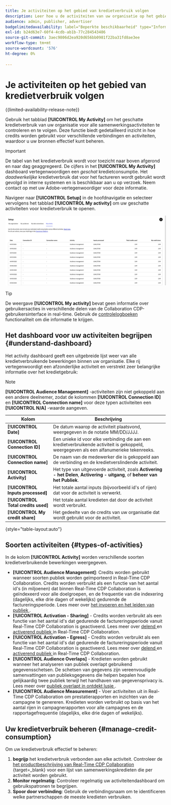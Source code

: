 ```yaml
---
title: Je activiteiten op het gebied van kredietverbruik volgen
description: Leer hoe u de activiteiten van uw organisatie op het gebied van kredietverbruik in Real-Time CDP Collaboration kunt volgen.
audience: admin, publisher, advertiser
badgelimitedavailability: label="Beperkte beschikbaarheid" type="Informative" url="https://helpx.adobe.com/nl/legal/product-descriptions/real-time-customer-data-platform-collaboration.html newtab=true"
exl-id: b24d63e7-60f4-4cdb-ab1b-77c284543486
source-git-commit: 3aec9806d2ea920d656bb0981f22ba31fd8ae3ee
workflow-type: tm+mt
source-wordcount: '576'
ht-degree: 0%

---
```


# Je activiteiten op het gebied van kredietverbruik volgen

{{limited-availability-release-note}}

Gebruik het tabblad **[!UICONTROL My Activity]** om het geschatte kredietverbruik van uw organisatie voor alle samenwerkingsactiviteiten te controleren en te volgen. Deze functie biedt gedetailleerd inzicht in hoe credits worden gebruikt voor verschillende verbindingen en activiteiten, waardoor u uw bronnen effectief kunt beheren.

>[!IMPORTANT]
>
>De tabel van het kredietverbruik wordt voor toezicht naar boven afgerond en naar dag geaggregeerd. De cijfers in het **[!UICONTROL My Activity]** dashboard vertegenwoordigen een *geschat* kredietconsumptie. Het *daadwerkelijke* kredietverbruik dat voor het factureren wordt gebruikt wordt gevolgd in interne systemen en is beschikbaar aan u op verzoek. Neem contact op met uw Adobe-vertegenwoordiger voor deze informatie.

Navigeer naar **[!UICONTROL Setup]** in de hoofdnavigatie en selecteer vervolgens het tabblad **[!UICONTROL My activity]** om uw geschatte activiteiten voor kredietverbruik te openen.

![ Mijn dashboard van de Activiteit die de details van de kredietconsumptie tonen ](/help/assets/setup/my-activity-credits/activity-dashboard.png)

>[!TIP]
>
>De weergave **[!UICONTROL My activity]** bevat geen informatie over gebruikersacties in verschillende delen van de Collaboration CDP-gebruikersinterface in real-time. Gebruik de [ controlelogboeken ](/help/guide/setup/audit-logs.md) functionaliteit om die informatie te krijgen.

## Het dashboard voor uw activiteiten begrijpen {#understand-dashboard}

Het activity dashboard geeft een uitgebreide lijst weer van alle kredietverbruikende bewerkingen binnen uw organisatie. Elke rij vertegenwoordigt een afzonderlijke activiteit en verstrekt zeer belangrijke informatie over het kredietgebruik:

>[!NOTE]
>
>**[!UICONTROL Audience Management]** -activiteiten zijn niet gekoppeld aan een andere deelnemer, zodat de kolommen **[!UICONTROL Connection ID]** en **[!UICONTROL Connection name]** voor deze typen activiteiten een **[!UICONTROL N/A]** -waarde aangeven.

| Kolom | Beschrijving |
|------------|--------------|
| **[!UICONTROL Date]** | De datum waarop de activiteit plaatsvond, weergegeven in de notatie MM/DD/JJJJ. |
| **[!UICONTROL Connection ID]** | Een unieke id voor elke verbinding die aan een kredietverbruikende activiteit is gekoppeld, weergegeven als een alfanumerieke tekenreeks. |
| **[!UICONTROL Connection name]** | De naam van de medewerker die is gekoppeld aan de verbinding en de kredietverslindende activiteit. |
| **[!UICONTROL Activity]** | Het type van uitgevoerde activiteit, zoals **Activering - het Delen**, **Activering - uitgang**, of **beheer van het Publiek**. |
| **[!UICONTROL Inputs processed]** | Het totale aantal inputs (bijvoorbeeld id&#39;s of rijen) dat voor de activiteit is verwerkt. |
| **[!UICONTROL Total credits used]** | Het totale aantal kredieten dat door de activiteit wordt verbruikt. |
| **[!UICONTROL My credit share]** | Het gedeelte van de credits van uw organisatie dat wordt gebruikt voor de activiteit. |

{style="table-layout:auto"}

## Soorten activiteiten {#types-of-activities}

In de kolom **[!UICONTROL Activity]** worden verschillende soorten kredietverbruikende bewerkingen weergegeven.

* **[!UICONTROL Audience Management]**: Credits worden gebruikt wanneer soorten publiek worden geïmporteerd in Real-Time CDP Collaboration. Credits worden verbruikt als een functie van het aantal id&#39;s (in miljoenen) dat binnen Real-Time CDP Collaboration is geïndexeerd voor alle doelgroepen, en de frequentie van die indexering (dagelijks, elke drie dagen of wekelijks) gedurende de factureringsperiode. Lees meer over [ het invoeren en het leiden van publiek ](/help/guide/setup/onboard-audiences.md).
* **[!UICONTROL Activation - Sharing]** - Credits worden verbruikt als een functie van het aantal id&#39;s dat gedurende de factureringsperiode vanuit Real-Time CDP Collaboration is geactiveerd. Lees meer over [ delend ](/help/guide/collaborate/share.md) en [ activerend publiek ](/help/guide/collaborate/activate.md) in Real-Time CDP Collaboration.
* **[!UICONTROL Activation - Egress]** - Credits worden verbruikt als een functie van het aantal id&#39;s dat gedurende de factureringsperiode vanuit Real-Time CDP Collaboration is geactiveerd. Lees meer over [ delend ](/help/guide/collaborate/share.md) en [ activerend publiek ](/help/guide/collaborate/activate.md) in Real-Time CDP Collaboration.
* **[!UICONTROL Audience Overlaps]** - Kredieten worden gebruikt wanneer het analyseren van publiek overlapt gebruikend gegevensschetsen. De schetsen van gegevens zijn vereenvoudigde samenvattingen van publieksgegevens die helpen bepalen hoe gelijkaardig twee publiek terwijl het handhaven van gegevensprivacy is. Lees meer over [ publiek overlapt in ontdekt lusje ](/help/guide/collaborate/discover.md).
* **[!UICONTROL Audience Measurement]** - Voer activiteiten uit in Real-Time CDP Collaboration om prestatierapporten en inzichten van de campagne te genereren. Kredieten worden verbruikt op basis van het aantal rijen in campagnerapporten voor alle campagnes en de rapportagefrequentie (dagelijks, elke drie dagen of wekelijks).


<!--

**[!UICONTROL Audience Overlaps]** – Credits are consumed as a function of the number of matched IDs across 2 or more shared audiences throughout the billing period. Read more about [audience overlaps in the discover tab](/help/guide/collaborate/discover.md).

Collaboration Measurement – Credits are consumed as a function of the number of rows existing in campaign reports across all campaigns, and the frequency of that reporting (daily, every three days, or weekly).

-->


## Uw kredietverbruik beheren {#manage-credit-consumption}

Om uw kredietverbruik effectief te beheren:

1. **begrijp** het kredietverbruik verbonden aan elke activiteit. Controleer de [ het productbeschrijving van Real-Time CDP Collaboration ](https://helpx.adobe.com/nl/legal/product-descriptions/real-time-customer-data-platform-collaboration.html){target=_blank} voor een lijst van samenwerkingskredieten die per activiteit worden gebruikt.
2. **Monitor regelmatig**: Controleer regelmatig uw activiteitendashboard om gebruikspatronen te begrijpen.
3. **Spoor door verbinding**: Gebruik de verbindingsnaam om te identificeren welke partnerschappen de meeste kredieten verbruiken.

<!--

## Pagination and navigation

The activity list is paginated to improve performance and readability. Use the navigation controls at the bottom of the table to move between pages and adjust how many records you can view at once.

-->
